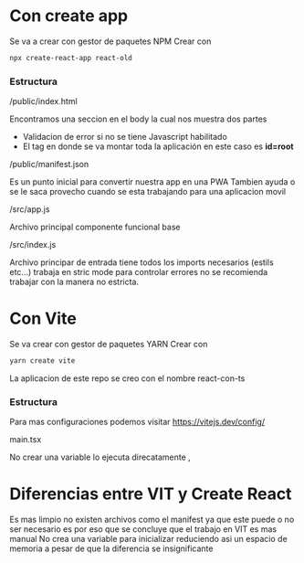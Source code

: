 

# Con create app

Se va a crear con gestor de paquetes NPM
Crear con 
```bash
npx create-react-app react-old
```

### Estructura

/public/index.html

Encontramos una seccion en el body la cual nos muestra dos partes
- Validacion de error si no se tiene Javascript habilitado
- El tag en donde se va montar toda la aplicación en este caso es **id=root**

/public/manifest.json

Es un punto inicial para convertir nuestra app en una PWA
Tambien ayuda o se le saca provecho cuando se esta trabajando para  una aplicacion movil


/src/app.js

Archivo principal componente funcional base

/src/index.js

Archivo principar de entrada tiene todos los imports necesarios (estils etc...)
trabaja en stric mode para controlar errores no se recomienda trabajar con la manera no estricta.

# Con Vite

Se va crear con gestor de paquetes YARN
Crear con

```bash
yarn create vite
```
La aplicacion de este repo se creo con el nombre react-con-ts

### Estructura

Para mas configuraciones podemos visitar
https://vitejs.dev/config/

main.tsx

No crear una variable lo ejecuta direcatamente ,

# Diferencias entre VIT y Create React

Es mas limpio no existen archivos como el manifest ya que este puede o no ser necesario es por eso que se concluye que el trabajo en VIT es mas manual
No crea una variable para inicializar reduciendo asi un espacio de memoria a pesar de que la diferencia se insignificante
